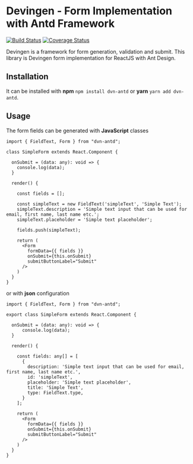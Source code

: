 # Devingen - Form Implementation with Antd Framework

[![Build Status](https://travis-ci.org/devingen/js-antd.svg?branch=master)](https://travis-ci.org/devingen/js-antd)
[![Coverage Status](https://coveralls.io/repos/github/devingen/js-antd/badge.svg?branch=master)](https://coveralls.io/github/devingen/js-antd?branch=master)

Devingen is a framework for form generation, validation and submit. This library is Devingen
form implementation for ReactJS with Ant Design.

## Installation

It can be installed with **npm** `npm install dvn-antd` or **yarn** `yarn add dvn-antd`.

## Usage

The form fields can be generated with **JavaScript** classes

```
import { FieldText, Form } from "dvn-antd";

class SimpleForm extends React.Component {

  onSubmit = (data: any): void => {
    console.log(data);
  }

  render() {

    const fields = [];

    const simpleText = new FieldText('simpleText', 'Simple Text');
    simpleText.description = 'Simple text input that can be used for email, first name, last name etc.';
    simpleText.placeholder = 'Simple text placeholder';

    fields.push(simpleText);

    return (
      <Form
        formData={{ fields }}
        onSubmit={this.onSubmit}
        submitButtonLabel="Submit"
      />
    )
  }
}
```

or with **json** configuration

```
import { FieldText, Form } from "dvn-antd";

export class SimpleForm extends React.Component {

  onSubmit = (data: any): void => {
      console.log(data);
  }
  
  render() {

    const fields: any[] = [
      {
        description: 'Simple text input that can be used for email, first name, last name etc.',
        id: 'simpleText',
        placeholder: 'Simple text placeholder',
        title: 'Simple Text',
        type: FieldText.type,
      }
    ];

    return (
      <Form
        formData={{ fields }}
        onSubmit={this.onSubmit}
        submitButtonLabel="Submit"
      />
    )
  }
}
```

 
